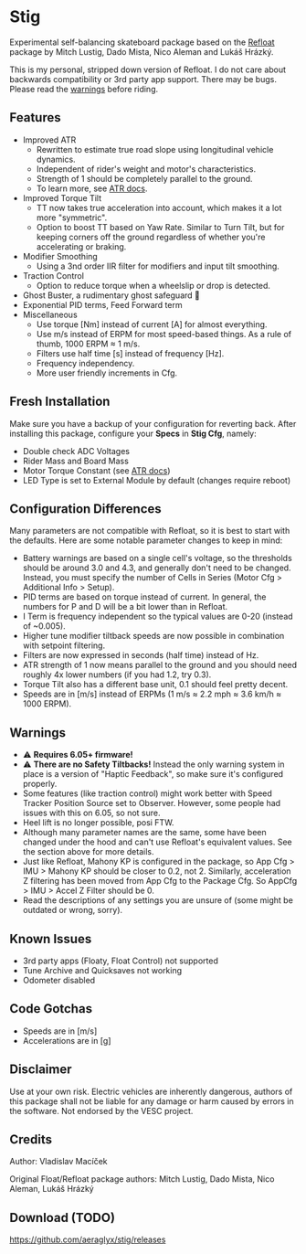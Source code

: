 # Stig
Experimental self-balancing skateboard package based on the [Refloat](https://github.com/lukash/refloat) package by Mitch Lustig, Dado Mista, Nico Aleman and Lukáš Hrázký.

This is my personal, stripped down version of Refloat. I do not care about backwards compatibility or 3rd party app support. There may be bugs. Please read the [warnings](#warnings) before riding.

## Features
- Improved ATR
    - Rewritten to estimate true road slope using longitudinal vehicle dynamics.
    - Independent of rider's weight and motor's characteristics.
    - Strength of 1 should be completely parallel to the ground.
    - To learn more, see [ATR docs](docs/atr.md).
- Improved Torque Tilt
    - TT now takes true acceleration into account, which makes it a lot more "symmetric".
    - Option to boost TT based on Yaw Rate. Similar to Turn Tilt, but for keeping corners off the ground regardless of whether you're accelerating or braking.
- Modifier Smoothing
    - Using a 3nd order IIR filter for modifiers and input tilt smoothing.
- Traction Control
    - Option to reduce torque when a wheelslip or drop is detected.
- Ghost Buster, a rudimentary ghost safeguard 👻
- Exponential PID terms, Feed Forward term
- Miscellaneous
    - Use torque [Nm] instead of current [A] for almost everything.
    - Use m/s instead of ERPM for most speed-based things. As a rule of thumb, 1000 ERPM ≈ 1 m/s.
    - Filters use half time [s] instead of frequency [Hz].
    - Frequency independency.
    - More user friendly increments in Cfg.

## Fresh Installation
Make sure you have a backup of your configuration for reverting back. After installing this package, configure your **Specs** in **Stig Cfg**, namely:

- Double check ADC Voltages
- Rider Mass and Board Mass
- Motor Torque Constant (see [ATR docs](docs/atr.md))
- LED Type is set to External Module by default (changes require reboot)

## Configuration Differences
Many parameters are not compatible with Refloat, so it is best to start with the defaults. Here are some notable parameter changes to keep in mind:

- Battery warnings are based on a single cell's voltage, so the thresholds should be around 3.0 and 4.3, and generally don't need to be changed. Instead, you must specify the number of Cells in Series (Motor Cfg > Additional Info > Setup).
- PID terms are based on torque instead of current. In general, the numbers for P and D will be a bit lower than in Refloat.
- I Term is frequency independent so the typical values are 0-20 (instead of ~0.005).
- Higher tune modifier tiltback speeds are now possible in combination with setpoint filtering.
- Filters are now expressed in seconds (half time) instead of Hz.
- ATR strength of 1 now means parallel to the ground and you should need roughly 4x lower numbers (if you had 1.2, try 0.3).
- Torque Tilt also has a different base unit, 0.1 should feel pretty decent.
- Speeds are in [m/s] instead of ERPMs (1 m/s ≈ 2.2 mph ≈ 3.6 km/h ≈ 1000 ERPM).

## Warnings

- ⚠️ **Requires 6.05+ firmware!**
- ⚠️ **There are no Safety Tiltbacks!** Instead the only warning system in place is a version of "Haptic Feedback", so make sure it's configured properly.
- Some features (like traction control) might work better with Speed Tracker Position Source set to Observer. However, some people had issues with this on 6.05, so not sure.
- Heel lift is no longer possible, posi FTW.
- Although many parameter names are the same, some have been changed under the hood and can't use Refloat's equivalent values. See the section above for more details.
- Just like Refloat, Mahony KP is configured in the package, so App Cfg > IMU > Mahony KP should be closer to 0.2, not 2. Similarly, acceleration Z filtering has been moved from App Cfg to the Package Cfg. So AppCfg > IMU > Accel Z Filter should be 0.
- Read the descriptions of any settings you are unsure of (some might be outdated or wrong, sorry).

## Known Issues
- 3rd party apps (Floaty, Float Control) not supported
- Tune Archive and Quicksaves not working
- Odometer disabled

## Code Gotchas
- Speeds are in [m/s]
- Accelerations are in [g]

## Disclaimer
Use at your own risk. Electric vehicles are inherently dangerous, authors of this package shall not be liable for any damage or harm caused by errors in the software. Not endorsed by the VESC project.

## Credits
Author: Vladislav Macíček

Original Float/Refloat package authors: Mitch Lustig, Dado Mista, Nico Aleman, Lukáš Hrázký

## Download (TODO)
https://github.com/aeraglyx/stig/releases
